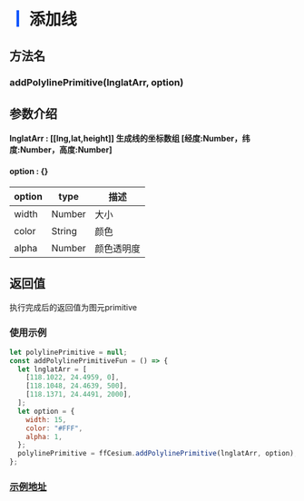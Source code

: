 # <span style='color:#0950FC'>┃</span> 添加线

## 方法名

### addPolylinePrimitive(lnglatArr, option)

## 参数介绍

#### lnglatArr : [[lng,lat,height]]  生成线的坐标数组 [经度:Number，纬度:Number，高度:Number]

#### option : {}

| option      | type   | 描述                                                                      |
| ----------- | ------ | ------------------------------------------------------------------------- |
| width       | Number | 大小                                                                      |
| color       | String | 颜色                                                                      |
| alpha       | Number | 颜色透明度                                                                 |

## 返回值
执行完成后的返回值为图元primitive

### 使用示例

```javascript
let polylinePrimitive = null;
const addPolylinePrimitiveFun = () => {
  let lnglatArr = [
    [118.1022, 24.4959, 0],
    [118.1048, 24.4639, 500],
    [118.1371, 24.4491, 2000],
  ];
  let option = {
    width: 15,
    color: "#FFF",
    alpha: 1,
  };
  polylinePrimitive = ffCesium.addPolylinePrimitive(lnglatArr, option);
};
```

### [示例地址](./#/mapCode?id=6&type=3&urlname=addLine)
